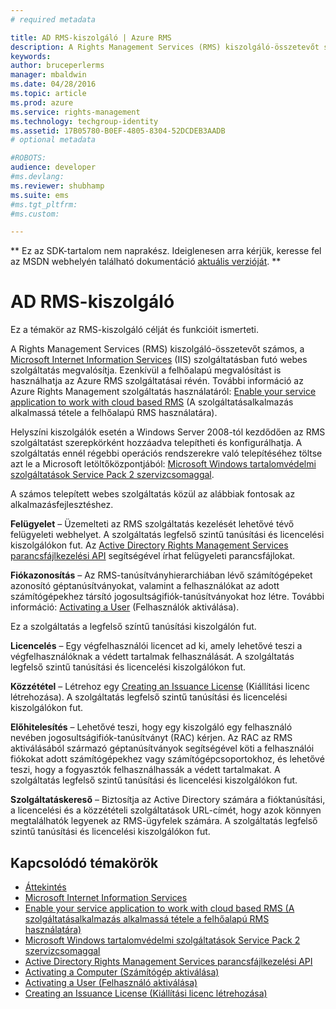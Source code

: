 ```yaml
---
# required metadata

title: AD RMS-kiszolgáló | Azure RMS
description: A Rights Management Services (RMS) kiszolgáló-összetevőt számos, a Microsoft Internet Information Services szolgáltatásban futó webes szolgáltatás megvalósítja.
keywords:
author: bruceperlerms
manager: mbaldwin
ms.date: 04/28/2016
ms.topic: article
ms.prod: azure
ms.service: rights-management
ms.technology: techgroup-identity
ms.assetid: 17B05780-B0EF-4805-8304-52DCDEB3AADB
# optional metadata

#ROBOTS:
audience: developer
#ms.devlang:
ms.reviewer: shubhamp
ms.suite: ems
#ms.tgt_pltfrm:
#ms.custom:

---
```

** Ez az SDK-tartalom nem naprakész. Ideiglenesen arra kérjük, keresse fel az MSDN webhelyén található dokumentáció [aktuális verzióját](https://msdn.microsoft.com/library/windows/desktop/hh535290(v=vs.85).aspx). **

# AD RMS-kiszolgáló
Ez a témakör az RMS-kiszolgáló célját és funkcióit ismerteti.

A Rights Management Services (RMS) kiszolgáló-összetevőt számos, a [Microsoft Internet Information Services](http://www.iis.net/overview) (IIS) szolgáltatásban futó webes szolgáltatás megvalósítja. Ezenkívül a felhőalapú megvalósítást is használhatja az Azure RMS szolgáltatásai révén. További információ az Azure Rights Management szolgáltatás használatáról: [Enable your service application to work with cloud based RMS](how-to-use-file-api-with-aadrm-cloud.md) (A szolgáltatásalkalmazás alkalmassá tétele a felhőalapú RMS használatára).

Helyszíni kiszolgálók esetén a Windows Server 2008-tól kezdődően az RMS szolgáltatást szerepkörként hozzáadva telepítheti és konfigurálhatja. A szolgáltatás ennél régebbi operációs rendszerekre való telepítéséhez töltse azt le a Microsoft letöltőközpontjából: [Microsoft Windows tartalomvédelmi szolgáltatások Service Pack 2 szervizcsomaggal](http://www.microsoft.com/download/en/details.aspx?id=4909).

A számos telepített webes szolgáltatás közül az alábbiak fontosak az alkalmazásfejlesztéshez.

**Felügyelet** – Üzemelteti az RMS szolgáltatás kezelését lehetővé tévő felügyeleti webhelyet. A szolgáltatás legfelső szintű tanúsítási és licencelési kiszolgálókon fut. Az [Active Directory Rights Management Services parancsfájlkezelési API](https://msdn.microsoft.com/library/Bb968797) segítségével írhat felügyeleti parancsfájlokat.

**Fiókazonosítás** – Az RMS-tanúsítványhierarchiában lévő számítógépeket azonosító géptanúsítványokat, valamint a felhasználókat az adott számítógépekhez társító jogosultságifiók-tanúsítványokat hoz létre. További információ: [Activating a User](https://msdn.microsoft.com/library/Cc530378) (Felhasználók aktiválása).

Ez a szolgáltatás a legfelső színtű tanúsítási kiszolgálón fut.

**Licencelés** – Egy végfelhasználói licencet ad ki, amely lehetővé teszi a végfelhasználóknak a védett tartalmak felhasználását. A szolgáltatás legfelső szintű tanúsítási és licencelési kiszolgálókon fut.

**Közzététel** – Létrehoz egy [Creating an Issuance License](https://msdn.microsoft.com/library/Aa362355) (Kiállítási licenc létrehozása). A szolgáltatás legfelső szintű tanúsítási és licencelési kiszolgálókon fut.

**Előhitelesítés** – Lehetővé teszi, hogy egy kiszolgáló egy felhasználó nevében jogosultságifiók-tanúsítványt (RAC) kérjen. Az RAC az RMS aktiválásából származó géptanúsítványok segítségével köti a felhasználói fiókokat adott számítógépekhez vagy számítógépcsoportokhoz, és lehetővé teszi, hogy a fogyasztók felhasználhassák a védett tartalmakat. A szolgáltatás legfelső szintű tanúsítási és licencelési kiszolgálókon fut.

**Szolgáltatáskereső** – Biztosítja az Active Directory számára a fióktanúsítási, a licencelési és a közzétételi szolgáltatások URL-címét, hogy azok könnyen megtalálhatók legyenek az RMS-ügyfelek számára. A szolgáltatás legfelső szintű tanúsítási és licencelési kiszolgálókon fut.

 

## Kapcsolódó témakörök ##
* [Áttekintés](ad-rms-overview.md)
* [Microsoft Internet Information Services](http://www.iis.net/overview)
* [Enable your service application to work with cloud based RMS (A szolgáltatásalkalmazás alkalmassá tétele a felhőalapú RMS használatára)](how-to-use-file-api-with-aadrm-cloud.md)
* [Microsoft Windows tartalomvédelmi szolgáltatások Service Pack 2 szervizcsomaggal](http://www.microsoft.com/download/en/details.aspx?id=4909)
* [Active Directory Rights Management Services parancsfájlkezelési API](https://msdn.microsoft.com/library/Bb968797)
* [Activating a Computer (Számítógép aktiválása)](https://msdn.microsoft.com/library/Cc530377)
* [Activating a User (Felhasználó aktiválása)](https://msdn.microsoft.com/library/Cc530378)
* [Creating an Issuance License (Kiállítási licenc létrehozása)](https://msdn.microsoft.com/library/Aa362355)

 

 


<!--HONumber=Jun16_HO1-->


